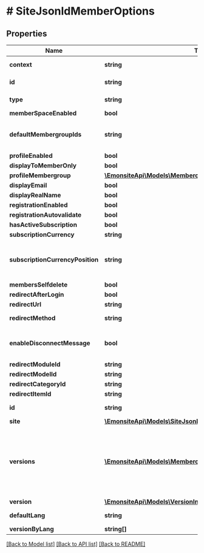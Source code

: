 # # SiteJsonldMemberOptions

## Properties

Name | Type | Description | Notes
------------ | ------------- | ------------- | -------------
**context** | **string** |  | [optional] [readonly]
**id** | **string** |  | [optional] [readonly]
**type** | **string** |  | [optional] [readonly]
**memberSpaceEnabled** | **bool** |  | [optional]
**defaultMembergroupIds** | **string** | TODO qqch de plus propre genre type array | [optional]
**profileEnabled** | **bool** |  | [optional]
**displayToMemberOnly** | **bool** |  | [optional]
**profileMembergroup** | [**\EmonsiteApi\Models\MemberoptionsJsonldProfileMembergroup**](MemberoptionsJsonldProfileMembergroup.md) |  | [optional]
**displayEmail** | **bool** |  | [optional]
**displayRealName** | **bool** |  | [optional]
**registrationEnabled** | **bool** |  | [optional]
**registrationAutovalidate** | **bool** |  | [optional]
**hasActiveSubscription** | **bool** |  | [optional]
**subscriptionCurrency** | **string** |  | [optional]
**subscriptionCurrencyPosition** | **string** | TODO virer ça et faire en fonction de la langue ou que sais-je | [optional]
**membersSelfdelete** | **bool** | ? | [optional]
**redirectAfterLogin** | **bool** |  | [optional]
**redirectUrl** | **string** |  | [optional]
**redirectMethod** | **string** | TODO enum nullable | [optional]
**enableDisconnectMessage** | **bool** | serieusement ? c&#39;est quoi cette option à la con ? | [optional]
**redirectModuleId** | **string** |  | [optional]
**redirectModelId** | **string** |  | [optional]
**redirectCategoryId** | **string** | relation ? | [optional]
**redirectItemId** | **string** |  | [optional]
**id** | **string** |  | [optional] [readonly]
**site** | [**\EmonsiteApi\Models\SiteJsonld**](SiteJsonld.md) |  | [optional]
**versions** | [**\EmonsiteApi\Models\MemberoptionsVJsonld[]**](MemberoptionsVJsonld.md) | IMPLEMENTEZ le mapping dans l&#39;entity TODO trouver comment le faire dynamiquement avec un listener doctrine | [optional]
**version** | [**\EmonsiteApi\Models\VersionInterfaceJsonld[]**](VersionInterfaceJsonld.md) |  | [optional]
**defaultLang** | **string** |  | [optional] [readonly]
**versionByLang** | **string[]** |  | [optional]

[[Back to Model list]](../../README.md#models) [[Back to API list]](../../README.md#endpoints) [[Back to README]](../../README.md)
